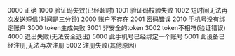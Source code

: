0000 正确
1000 验证码失效(已经超时)
1001 验证码校验失败
1002 短时间无法再次发送短信(时间是三分钟)
2000 账户不存在
2001 密码错误
2010 手机号没有绑定账户
3000 token生成失败
3001 非安全的token
3002 token不相符(验证错误)
4000 退出失败(无法安全退出)
5000 此手机号已经绑定一个账号
5001 此设备已经注册,无法再次注册
5002 注册失败(其他原因)